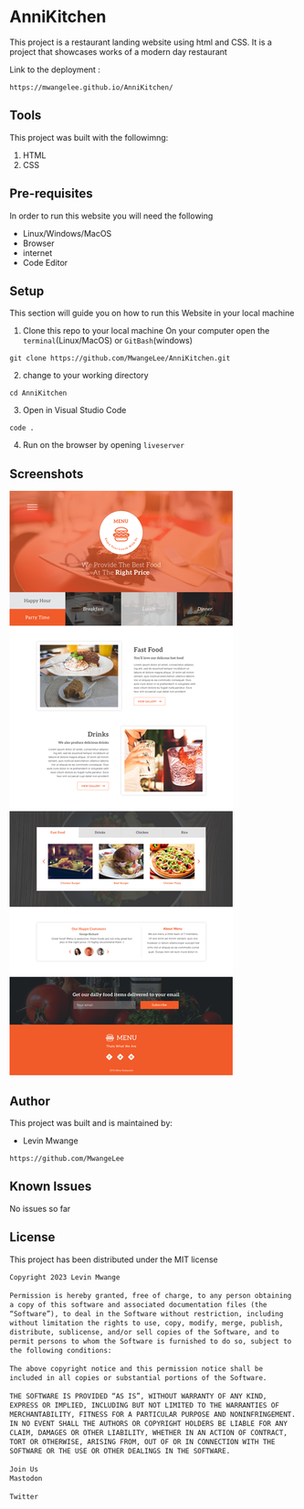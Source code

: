 # AnniKitchen
This project is a restaurant landing website using html and CSS. It is a project that showcases works of a modern day restaurant 


Link to the deployment :
```
https://mwangelee.github.io/AnniKitchen/
```
## Tools
This project was built with the followimng:

1. HTML
2. CSS

## Pre-requisites

In order to run this website you will need the following

- Linux/Windows/MacOS
- Browser
- internet
- Code Editor

## Setup

This section will guide you on how to run this Website in your local machine

1. Clone this repo to your local machine
On your computer open the `terminal`(Linux/MacOS) or `GitBash`(windows)

```
git clone https://github.com/MwangeLee/AnniKitchen.git
```
2. change to your working directory
```
cd AnniKitchen

```
3. Open in Visual Studio Code
```
code .
```
4. Run on the browser by opening `liveserver`

## Screenshots

![one](src/Anitas%20Kitchen.jpg)

## Author
This project was built and is maintained by:
- Levin Mwange
```
https://github.com/MwangeLee
```
## Known Issues
No issues so far

## License 
This project has been distributed under the MIT license
```
Copyright 2023 Levin Mwange

Permission is hereby granted, free of charge, to any person obtaining a copy of this software and associated documentation files (the “Software”), to deal in the Software without restriction, including without limitation the rights to use, copy, modify, merge, publish, distribute, sublicense, and/or sell copies of the Software, and to permit persons to whom the Software is furnished to do so, subject to the following conditions:

The above copyright notice and this permission notice shall be included in all copies or substantial portions of the Software.

THE SOFTWARE IS PROVIDED “AS IS”, WITHOUT WARRANTY OF ANY KIND, EXPRESS OR IMPLIED, INCLUDING BUT NOT LIMITED TO THE WARRANTIES OF MERCHANTABILITY, FITNESS FOR A PARTICULAR PURPOSE AND NONINFRINGEMENT. IN NO EVENT SHALL THE AUTHORS OR COPYRIGHT HOLDERS BE LIABLE FOR ANY CLAIM, DAMAGES OR OTHER LIABILITY, WHETHER IN AN ACTION OF CONTRACT, TORT OR OTHERWISE, ARISING FROM, OUT OF OR IN CONNECTION WITH THE SOFTWARE OR THE USE OR OTHER DEALINGS IN THE SOFTWARE.

Join Us
Mastodon
 
Twitter
 
```
